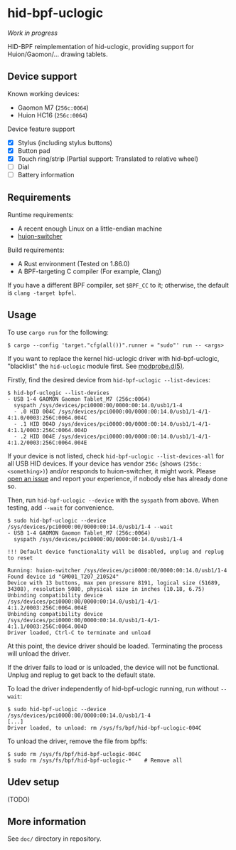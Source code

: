 # hid-bpf-uclogic

*Work in progress*

HID-BPF reimplementation of hid-uclogic, providing support for Huion/Gaomon/... drawing tablets.

## Device support

Known working devices:

- Gaomon M7 (`256c:0064`)
- Huion HC16 (`256c:0064`)

Device feature support

- [X] Stylus (including stylus buttons)
- [X] Button pad
- [X] Touch ring/strip (Partial support: Translated to relative wheel)
- [ ] Dial
- [ ] Battery information

## Requirements

Runtime requirements:

- A recent enough Linux on a little-endian machine
- [huion-switcher]

[huion-switcher]: https://github.com/whot/huion-switcher

Build requirements:

- A Rust environment (Tested on 1.86.0)
- A BPF-targeting C compiler (For example, Clang)

If you have a different BPF compiler, set `$BPF_CC` to it; otherwise, the default is `clang -target bpfel`.

## Usage

To use `cargo run` for the following:

```console
$ cargo --config 'target."cfg(all())".runner = "sudo"' run -- <args>
```

If you want to replace the kernel hid-uclogic driver with hid-bpf-uclogic, "blacklist" the `hid-uclogic` module first. See [modprobe.d(5)].

[modprobe.d(5)]: https://man7.org/linux/man-pages/man5/modprobe.d.5.html

Firstly, find the desired device from `hid-bpf-uclogic --list-devices`:

```console
$ hid-bpf-uclogic --list-devices
- USB 1-4 GAOMON Gaomon Tablet_M7 (256c:0064)
  syspath /sys/devices/pci0000:00/0000:00:14.0/usb1/1-4
  - .0 HID 004C /sys/devices/pci0000:00/0000:00:14.0/usb1/1-4/1-4:1.0/0003:256C:0064.004C
  - .1 HID 004D /sys/devices/pci0000:00/0000:00:14.0/usb1/1-4/1-4:1.1/0003:256C:0064.004D
  - .2 HID 004E /sys/devices/pci0000:00/0000:00:14.0/usb1/1-4/1-4:1.2/0003:256C:0064.004E
```

If your device is not listed, check `hid-bpf-uclogic --list-devices-all` for all USB HID devices. If your device has vendor `256c` (shows `(256c:<something>)`) and/or responds to huion-switcher, it might work. Please [open an issue] and report your experience, if nobody else has already done so.

[open an issue]: https://github.com/dramforever/hid-bpf-uclogic/issues

Then, run `hid-bpf-uclogic --device` with the `syspath` from above. When testing, add `--wait` for convenience.

```console
$ sudo hid-bpf-uclogic --device /sys/devices/pci0000:00/0000:00:14.0/usb1/1-4 --wait
- USB 1-4 GAOMON Gaomon Tablet_M7 (256c:0064)
  syspath /sys/devices/pci0000:00/0000:00:14.0/usb1/1-4

!!! Default device functionality will be disabled, unplug and replug to reset

Running: huion-switcher /sys/devices/pci0000:00/0000:00:14.0/usb1/1-4
Found device id "GM001_T207_210524"
Device with 13 buttons, max pen pressure 8191, logical size (51689, 34308), resolution 5080, physical size in inches (10.18, 6.75)
Unbinding compatibility device /sys/devices/pci0000:00/0000:00:14.0/usb1/1-4/1-4:1.2/0003:256C:0064.004E
Unbinding compatibility device /sys/devices/pci0000:00/0000:00:14.0/usb1/1-4/1-4:1.1/0003:256C:0064.004D
Driver loaded, Ctrl-C to terminate and unload
```

At this point, the device driver should be loaded. Terminating the process will unload the driver.

If the driver fails to load or is unloaded, the device will not be functional. Unplug and replug to get back to the default state.

To load the driver independently of hid-bpf-uclogic running, run without `--wait`:

```console
$ sudo hid-bpf-uclogic --device /sys/devices/pci0000:00/0000:00:14.0/usb1/1-4
[...]
Driver loaded, to unload: rm /sys/fs/bpf/hid-bpf-uclogic-004C
```

To unload the driver, remove the file from bpffs:

```
$ sudo rm /sys/fs/bpf/hid-bpf-uclogic-004C
$ sudo rm /sys/fs/bpf/hid-bpf-uclogic-*    # Remove all
```

## Udev setup

(TODO)

## More information

See `doc/` directory in repository.

